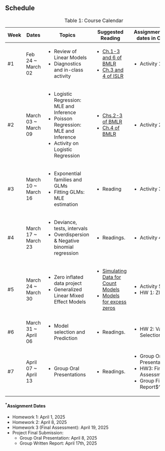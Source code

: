 ## Schedule
<table id="course-calendar">
    <caption>Table 1: Course Calendar</caption>
    <thead>
        <tr>
            <th style="width: 100px;">Week</th>
            <th style="width: 150px;">Dates</th>
            <th style="width: 400px;">Topics</th>
            <th style="width: 400px;">Suggested Reading</th>
            <th style="width: 200px;">Assignments (due dates in Canvas</th>
        </tr>
    </thead>
    <tbody>
       <tr>
            <td>#1</td>
            <td> Feb 24 ~ March 02 </td>
            <td style="text-align: left;">
                <ul>
                    <li> Review of Linear Models </li>
                    <li> Diagnostics and in-class activity</li>
                </ul>
            </td>
            <td style="text-align: left;">
                <ul>
                    <li><a href="https://bookdown.org/roback/bookdown-BeyondMLR/ch-MLRreview.html">Ch.1-3 and 6 of BMLR</a></li>
                    <li><a href="https://www.statlearning.com">Ch.3 and 4 of ISLR</a></li>
                </ul>
            </td>
            <td style="text-align: left;">
                <ul>
                    <li>Activity 1</li>
                </ul>
            </td>
        </tr>
        <tr>
            <td>#2</td>
            <td> March 03 ~ March 09 </td>
            <td style="text-align: left;">
                        <ul>
                            <li> Logistic Regression: MLE and Inference </li>
                            <li> Poisson Regression: MLE and Inference </li>
                            <li> Activity on Logistic Regression</li>
                        </ul>
            </td>    
            <td style="text-align: left;">
                <ul>
                    <li><a href="https://bookdown.org/roback/bookdown-BeyondMLR/ch-beyondmost.html">Chs.2-3 of BMLR</a></li>
                    <li><a href="https://bookdown.org/roback/bookdown-BeyondMLR/ch-poissonreg.html">Ch.4 of BMLR</a></li>
                </ul>
            </td>
            <td style="text-align: left;">
                <ul>
                    <li>Activity 2</li>
                </ul>
            </td>
        </tr>
        <tr>
            <td>#3</td>
            <td> March 10 ~ March 16 </td>
            <td style="text-align: left;">
                <ul>
                    <li> Exponential families and GLMs </li>
                    <li> Fitting GLMs: MLE estimation </li>
                </ul>
            </td>    
            <td style="text-align: left;">
                <ul>
                    <li> Reading</li>
                </ul>
            </td>
            <td style="text-align: left;">
                <ul>
                    <li>Activity 3</li>
                </ul>
            </td>
        </tr>
        <tr>
            <td>#4</td>
            <td> March 17 ~ March 23 </td>
            <td style="text-align: left;">
                <ul>
                    <li> Deviance, tests, intervals </li>
                    <li> Overdispersion & Negative binomial regression </li>
                </ul>
            </td>
            <td style="text-align: left;">
                <ul>
                    <li>Readings.</li>
                </ul>
            </td>
            <td style="text-align: left;">
                <ul>
                    <li>Activity 4</li>
                </ul>
            </td>
        </tr>
        <tr>
            <td>#5</td>
            <td> March 24 ~ March 30 </td>
            <td style="text-align: left;">
                <ul>
                    <li> Zero inflated data project </li>
                    <li> Generalized Linear Mixed Effect Models</li>
                </ul>
            </td>
            <td style="text-align: left;">
                <ul>
                    <li><a href="https://data.library.virginia.edu/simulating-data-for-count-models/">Simulating Data for Count Models</a></li>
                    <li><a href="https://rpubs.com/kaz_yos/pscl-2">Models for excess zeros</a></li>
                </ul>
            </td>
            <td style="text-align: left;">
                <ul>
                    <li>Activity 5</li>
                    <li>HW 1: ZIP$^*$</li>
                </ul>
            </td>
        </tr>
        <tr>
            <td>#6</td>
            <td> March 31 ~ April 06 </td>
            <td style="text-align: left;">
                <ul>
                    <li>Model selection and Prediction</li>
                </ul>
            </td>
            <td style="text-align: left;">
                <ul>
                    <li>Readings.</li>
                </ul>
            </td>
            <td style="text-align: left;">
                <ul>
                    <li>HW 2: Variables Selection$^*$</li>
                </ul>
            </td>
        </tr>
        <tr>
            <td>#7</td>
            <td> April 07 ~ April 13 </td>
            <td style="text-align: left;">
                <ul>
                    <li> Group Oral Presentations </li>
                </ul>
            </td>
            <td style="text-align: left;">
                <ul>
                    <li>Readings.</li>
                </ul>
            </td>
            <td style="text-align: left;">
                <ul>
                    <li> Group Oral Presentations </li>
                    <li> HW3: Final Assessment$^*$ </li>
                   <li> Group Final Report$^*$ </li>
                </ul>
            </td>
        </tr>
    </tbody>
</table>


#### $^*$Assignment Dates
- Homework 1: April 1, 2025
- Homework 2: April 8, 2025
- Homework 3 (Final Assessment): April 19, 2025
- Project Final Submission:
    - Group Oral Presentation: April 8, 2025
    - Group Written Report: April 17th, 2025
  

